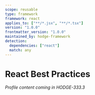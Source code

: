 ```yaml
---
scope: reusable
type: framework
framework: react
applies_to: ["**/*.jsx", "**/*.tsx"]
version: "1.0.0"
frontmatter_version: "1.0.0"
maintained_by: hodge-framework
detection:
  dependencies: ["react"]
  match: any
---
```


# React Best Practices

*Profile content coming in HODGE-333.3*
